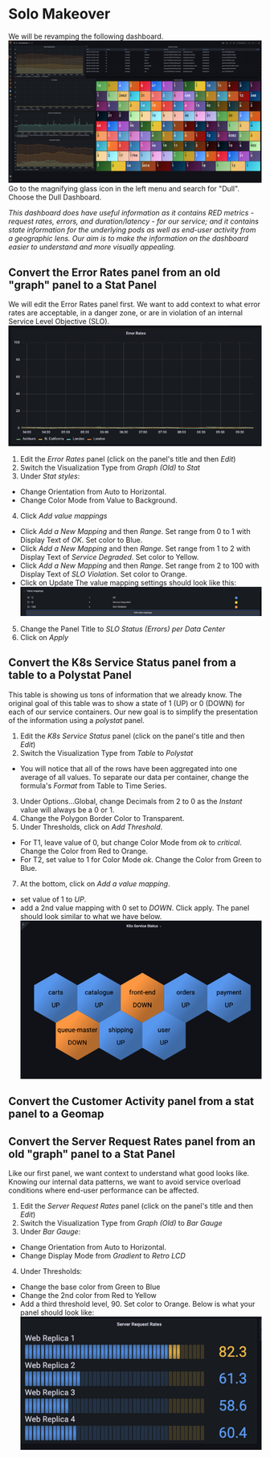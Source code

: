 # Solo Makeover
We will be revamping the following dashboard.
![Dull Dashboard](img/dull-dashboard.png)
Go to the magnifying glass icon in the left menu and search for "Dull".  Choose the Dull Dashboard.

*This dashboard does have useful information as it contains RED metrics - request rates, errors, and duration/latency - for our service; and it contains state information for the underlying pods as well as end-user activity from a geographic lens.  Our aim is to make the information on the dashboard easier to understand and more visually appealing.*

## Convert the Error Rates panel from an old "graph" panel to a Stat Panel
We will edit the Error Rates panel first.  We want to add context to what error rates are acceptable, in a danger zone, or are in violation of an internal Service Level Objective (SLO).
![Error Rate Panel](img/error-rate-panel.png)
1. Edit the *Error Rates* panel (click on the panel's title and then *Edit*)
2. Switch the Visualization Type from *Graph (Old)* to *Stat*
3. Under *Stat styles*:
* Change Orientation from Auto to Horizontal.
* Change Color Mode from Value to Background.
4. Click *Add value mappings*
* Click *Add a New Mapping* and then *Range*. Set range from 0 to 1 with Display Text of *OK*. Set color to Blue.
* Click *Add a New Mapping* and then *Range*. Set range from 1 to 2 with Display Text of *Service Degraded*. Set color to Yellow.
* Click *Add a New Mapping* and then *Range*. Set range from 2 to 100 with Display Text of *SLO Violation*. Set color to Orange.
* Click on Update
The value mapping settings should look like this:
![Value Mappings](img/value-mappings.png)
5.  Change the Panel Title to *SLO Status (Errors) per Data Center*
6.  Click on *Apply*
## Convert the K8s Service Status panel from a table to a Polystat Panel
This table is showing us tons of information that we already know.  The original goal of this table was to show a state of 1 (UP) or 0 (DOWN) for each of our service containers.   Our new goal is to simplify the presentation of the information using a *polystat* panel.  
1. Edit the *K8s Service Status* panel (click on the panel's title and then *Edit*)
2. Switch the Visualization Type from *Table* to *Polystat*
* You will notice that all of the rows have been aggregated into one average of all values.  To separate our data per container, change the formula's *Format* from Table to Time Series.
3. Under Options...Global, change Decimals from 2 to 0 as the *Instant* value will always be a 0 or 1.
4. Change the Polygon Border Color to Transparent.
5. Under Thresholds, click on *Add Threshold*.  
* For T1, leave value of 0, but change Color Mode from *ok* to *critical*.  Change the Color from Red to Orange.
* For T2, set value to 1 for Color Mode *ok*.  Change the Color from Green to Blue.
7. At the bottom, click on *Add a value mapping*. 
* set value of 1 to *UP*.
* add a 2nd value mapping with 0 set to *DOWN*.
Click apply.  The panel should look similar to what we have below.
![K8s Service Status](img/k8s-service-status.png)

## Convert the Customer Activity panel from a stat panel to a Geomap


## Convert the Server Request Rates panel from an old "graph" panel to a Stat Panel
Like our first panel, we want context to understand what good looks like.  Knowing our internal data patterns, we want to avoid service overload conditions where end-user performance can be affected.  
1. Edit the *Server Request Rates* panel (click on the panel's title and then *Edit*)
2. Switch the Visualization Type from *Graph (Old)* to *Bar Gauge*
3. Under *Bar Gauge*:
* Change Orientation from Auto to Horizontal.
* Change Display Mode from *Gradient* to *Retro LCD*
4. Under Thresholds:
* Change the base color from Green to Blue
* Change the 2nd color from Red to Yellow
* Add a third threshold level, 90.  Set color to Orange.
Below is what your panel should look like:
![Server Request Rates](img/webserver-request-rates.png)
